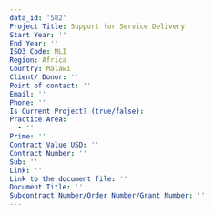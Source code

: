 ```yaml
---
data_id: '582'
Project Title: Support for Service Delivery
Start Year: ''
End Year: ''
ISO3 Code: MLI
Region: Africa
Country: Malawi
Client/ Donor: ''
Point of contact: ''
Email: ''
Phone: ''
Is Current Project? (true/false): 
Practice Area:
  - ''
Prime: ''
Contract Value USD: ''
Contract Number: ''
Sub: ''
Link: ''
Link to the document file: ''
Document Title: ''
Subcontract Number/Order Number/Grant Number: ''
---
```


